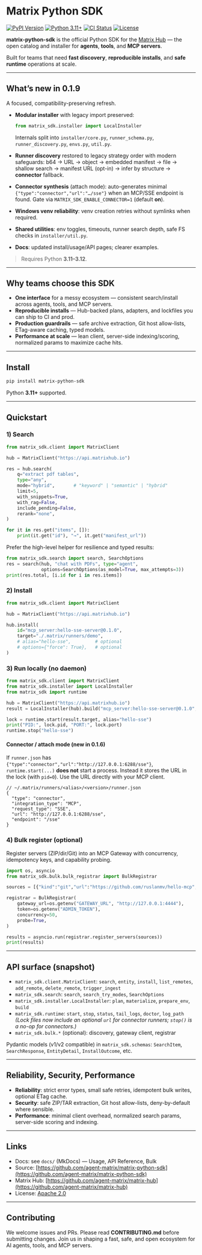 # Matrix Python SDK

[![PyPI Version](https://img.shields.io/pypi/v/matrix-python-sdk.svg)](https://pypi.org/project/matrix-python-sdk/)
[![Python 3.11+](https://img.shields.io/pypi/pyversions/matrix-python-sdk.svg)](https://pypi.org/project/matrix-python-sdk/)
[![CI Status](https://github.com/agent-matrix/matrix-python-sdk/actions/workflows/ci.yml/badge.svg?branch=master)](https://github.com/agent-matrix/matrix-python-sdk/actions/workflows/ci.yml)
[![License](https://img.shields.io/badge/license-Apache%202.0-blu)](https://github.com/agent-matrix/matrix-python-sdk/blob/master/LICENSE)

**matrix-python-sdk** is the official Python SDK for the [Matrix Hub](https://github.com/agent-matrix/matrix-hub) — the open catalog and installer for **agents**, **tools**, and **MCP servers**.

Built for teams that need **fast discovery**, **reproducible installs**, and **safe runtime** operations at scale.

---
## What’s new in 0.1.9

A focused, compatibility-preserving refresh.

* **Modular installer** with legacy import preserved:

  ```python
  from matrix_sdk.installer import LocalInstaller
  ```

  Internals split into `installer/core.py`, `runner_schema.py`, `runner_discovery.py`, `envs.py`, `util.py`.

* **Runner discovery** restored to legacy strategy order with modern safeguards:
  b64 → URL → object → embedded manifest → file → shallow search → manifest URL (opt-in) → infer by structure → **connector** fallback.

* **Connector synthesis** (attach mode): auto-generates minimal
  `{"type":"connector","url":"…/sse"}` when an MCP/SSE endpoint is found. Gate via `MATRIX_SDK_ENABLE_CONNECTOR=1` (default **on**).

* **Windows venv reliability**: venv creation retries without symlinks when required.

* **Shared utilities**: env toggles, timeouts, runner search depth, safe FS checks in `installer/util.py`.

* **Docs**: updated install/usage/API pages; clearer examples.

> Requires Python **3.11–3.12**.

---

## Why teams choose this SDK

* **One interface** for a messy ecosystem — consistent search/install across agents, tools, and MCP servers.
* **Reproducible installs** — Hub-backed plans, adapters, and lockfiles you can ship to CI and prod.
* **Production guardrails** — safe archive extraction, Git host allow-lists, ETag-aware caching, typed models.
* **Performance at scale** — lean client, server-side indexing/scoring, normalized params to maximize cache hits.

---

## Install

```bash
pip install matrix-python-sdk
```

Python **3.11+** supported.

---

## Quickstart

### 1) Search

```python
from matrix_sdk.client import MatrixClient

hub = MatrixClient("https://api.matrixhub.io")

res = hub.search(
    q="extract pdf tables",
    type="any",
    mode="hybrid",       # "keyword" | "semantic" | "hybrid"
    limit=5,
    with_snippets=True,
    with_rag=False,
    include_pending=False,
    rerank="none",
)

for it in res.get("items", []):
    print(it.get("id"), "→", it.get("manifest_url"))
```

Prefer the high-level helper for resilience and typed results:

```python
from matrix_sdk.search import search, SearchOptions
res = search(hub, "chat with PDFs", type="agent",
             options=SearchOptions(as_model=True, max_attempts=3))
print(res.total, [i.id for i in res.items])
```

### 2) Install

```python
from matrix_sdk.client import MatrixClient

hub = MatrixClient("https://api.matrixhub.io")

hub.install(
    id="mcp_server:hello-sse-server@0.1.0",
    target="./.matrix/runners/demo",
    # alias="hello-sse",         # optional
    # options={"force": True},   # optional
)
```

### 3) Run locally (no daemon)

```python
from matrix_sdk.client import MatrixClient
from matrix_sdk.installer import LocalInstaller
from matrix_sdk import runtime

hub = MatrixClient("https://api.matrixhub.io")
result = LocalInstaller(hub).build("mcp_server:hello-sse-server@0.1.0", alias="hello-sse")

lock = runtime.start(result.target, alias="hello-sse")
print("PID:", lock.pid, "PORT:", lock.port)
runtime.stop("hello-sse")
```

#### Connector / attach mode (new in 0.1.6)

If `runner.json` has `{"type":"connector","url":"http://127.0.0.1:6288/sse"}`, `runtime.start(...)` **does not** start a process. Instead it stores the URL in the lock (with `pid=0`). Use the URL directly with your MCP client.

```jsonc
// ~/.matrix/runners/<alias>/<version>/runner.json
{
  "type": "connector",
  "integration_type": "MCP",
  "request_type": "SSE",
  "url": "http://127.0.0.1:6288/sse",
  "endpoint": "/sse"
}
```

### 4) Bulk register (optional)

Register servers (ZIP/dir/Git) into an MCP Gateway with concurrency, idempotency keys, and capability probing.

```python
import os, asyncio
from matrix_sdk.bulk.bulk_registrar import BulkRegistrar

sources = [{"kind":"git","url":"https://github.com/ruslanmv/hello-mcp","ref":"main","probe":True}]

registrar = BulkRegistrar(
    gateway_url=os.getenv("GATEWAY_URL", "http://127.0.0.1:4444"),
    token=os.getenv("ADMIN_TOKEN"),
    concurrency=50,
    probe=True,
)

results = asyncio.run(registrar.register_servers(sources))
print(results)
```

---

## API surface (snapshot)

* `matrix_sdk.client.MatrixClient`: `search`, `entity`, `install`, `list_remotes`, `add_remote`, `delete_remote`, `trigger_ingest`
* `matrix_sdk.search`: `search`, `search_try_modes`, `SearchOptions`
* `matrix_sdk.installer.LocalInstaller`: `plan`, `materialize`, `prepare_env`, `build`
* `matrix_sdk.runtime`: `start`, `stop`, `status`, `tail_logs`, `doctor`, `log_path`
  *(Lock files now include an optional `url` for connector runners; `stop()` is a no-op for connectors.)*
* `matrix_sdk.bulk.*` (optional): discovery, gateway client, registrar

Pydantic models (v1/v2 compatible) in `matrix_sdk.schemas`: `SearchItem`, `SearchResponse`, `EntityDetail`, `InstallOutcome`, etc.

---

## Reliability, Security, Performance

* **Reliability**: strict error types, small safe retries, idempotent bulk writes, optional ETag cache.
* **Security**: safe ZIP/TAR extraction, Git host allow-lists, deny-by-default where sensible.
* **Performance**: minimal client overhead, normalized search params, server-side scoring and indexing.

---

## Links

* Docs: see `docs/` (MkDocs) — Usage, API Reference, Bulk
* Source: [https://github.com/agent-matrix/matrix-python-sdk](https://github.com/agent-matrix/matrix-python-sdk)
* Matrix Hub: [https://github.com/agent-matrix/matrix-hub](https://github.com/agent-matrix/matrix-hub)
* License: [Apache 2.0](https://github.com/agent-matrix/matrix-python-sdk/blob/master/LICENSE)

---

## Contributing

We welcome issues and PRs. Please read **CONTRIBUTING.md** before submitting changes.
Join us in shaping a fast, safe, and open ecosystem for AI agents, tools, and MCP servers.
